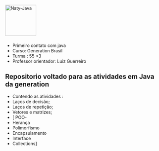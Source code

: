 <div style="display: inline_block"><br>
<img align="center" alt="Naty-Java" height="100" width="100" <img src="https://cdn.jsdelivr.net/gh/devicons/devicon/icons/java/java-original.svg" />

###
- Primeiro contato com java
- Curso: Generation Brasil
- Turma : 55 <3
- Professor orientador: Luiz Guerreiro

## Repositorio voltado para as atividades em Java da generation
- Contendo as atividades :
- Laços de decisão;
- Laços de repetição;
- Vetores e matrizes;
- [ POO-
- Herança
- Polimorfismo
- Encapsulamento
- Interface
- Collections]
